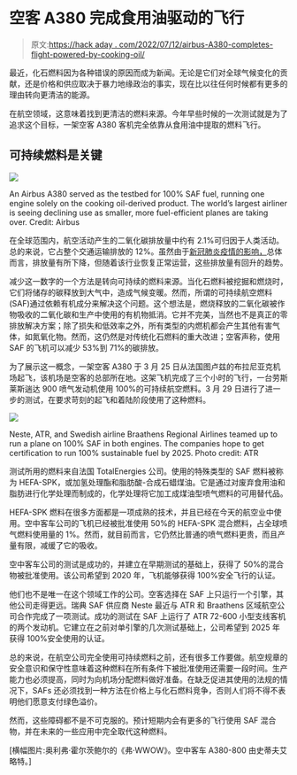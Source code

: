 # 空客 A380 完成食用油驱动的飞行

> 原文:[https://hack aday . com/2022/07/12/airbus-A380-completes-flight-powered-by-cooking-oil/](https://hackaday.com/2022/07/12/airbus-a380-completes-flight-powered-by-cooking-oil/)

最近，化石燃料因为各种错误的原因而成为新闻。无论是它们对全球气候变化的贡献，还是价格和供应取决于暴力地缘政治的事实，现在比以往任何时候都有更多的理由转向更清洁的能源。

在航空领域，这意味着找到更清洁的燃料来源。今年早些时候的一次测试就是为了追求这个目标，一架空客 A380 客机完全依靠从食用油中提取的燃料飞行。

## 可持续燃料是关键

![](../Images/fd939b458f2ca4a052bc257d59aa56d8.png)

An Airbus A380 served as the testbed for 100% SAF fuel, running one engine solely on the cooking oil-derived product. The world’s largest airliner is seeing declining use as smaller, more fuel-efficient planes are taking over. Credit: Airbus

在全球范围内，航空活动产生的二氧化碳排放量中约有 2.1%可归因于人类活动。总的来说，它占整个交通运输排放的 12%。虽然由于[新冠肺炎疫情的影响，](https://hackaday.com/2020/04/10/covid-19-and-the-state-of-the-climate/)总体而言，排放量有所下降，但随着该行业恢复正常运营，这些排放量有回升的趋势。

减少这一数字的一个方法是转向可持续的燃料来源。当化石燃料被挖掘和燃烧时，它们将储存的碳释放到大气中，造成气候变暖。然而，所谓的可持续航空燃料(SAF)通过依赖有机成分来解决这个问题。这个想法是，燃烧释放的二氧化碳被作物吸收的二氧化碳和生产中使用的有机物抵消。它并不完美，当然也不是真正的零排放解决方案；除了损失和低效率之外，所有类型的内燃机都会产生其他有害气体，如氮氧化物。然而，这仍然是对传统化石燃料的重大改进；空客声称，使用 SAF 的飞机可以减少 53%到 71%的碳排放。

为了展示这一概念，一架空客 A380 于 3 月 25 日从法国图卢兹的布拉尼亚克机场起飞，该机场是空客的总部所在地。这架飞机完成了三个小时的飞行，一台劳斯莱斯遄达 900 喷气发动机使用 100%的可持续航空燃料。3 月 29 日进行了进一步的测试，在要求苛刻的起飞和着陆阶段使用了这种燃料。

![](../Images/575d76491d8fe0d135f8b298d2be3dc1.png)

Neste, ATR, and Swedish airline Braathens Regional Airlines teamed up to run a plane on 100% SAF in both engines. The companies hope to get certification to run 100% sustainable fuel by 2025\. Photo credit: ATR

测试所用的燃料来自法国 TotalEnergies 公司。使用的特殊类型的 SAF 燃料被称为 HEFA-SPK，或加氢处理酯和脂肪酸-合成石蜡煤油。它是通过对废弃食用油和脂肪进行化学处理而制成的，化学处理将它加工成煤油型喷气燃料的可用替代品。

HEFA-SPK 燃料在很多方面都是一项成熟的技术，并且已经在今天的航空业中使用。空中客车公司的飞机已经被批准使用 50%的 HEFA-SPK 混合燃料，占全球喷气燃料使用量的 1%。然而，就目前而言，它仍然比普通的喷气燃料更贵，而且产量有限，减缓了它的吸收。

空中客车公司的测试是成功的，并建立在早期测试的基础上，获得了 50%的混合物被批准使用。该公司希望到 2020 年，飞机能够获得 100%安全飞行的认证。

他们也不是唯一在这个领域工作的公司。空客选择在 SAF 上只运行一个引擎，其他公司走得更远。瑞典 SAF 供应商 Neste 最近与 ATR 和 Braathens 区域航空公司合作完成了一项测试。成功的测试在 SAF 上运行了 ATR 72-600 小型支线客机的两个发动机。它建立在之前对单引擎的几次测试基础上，公司希望到 2025 年获得 100%安全使用的认证。

总的来说，在航空公司完全使用可持续燃料之前，还有很多工作要做。航空规章的安全意识和保守性意味着这种燃料在所有条件下被批准使用还需要一段时间。生产能力也必须提高，同时为向机场分配燃料做好准备。在缺乏促进其使用的法规的情况下，SAFs 还必须找到一种方法在价格上与化石燃料竞争，否则人们将不得不表明他们愿意支付绿色溢价。

然而，这些障碍都不是不可克服的。预计短期内会有更多的飞行使用 SAF 混合物，并在未来的一些应用中完全取代这种燃料。

[横幅图片:奥利弗·霍尔茨鲍尔的《弗·WWOW》。空中客车 A380-800 由史蒂夫艾略特。]